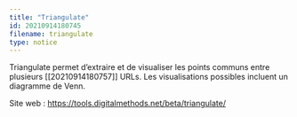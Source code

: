 ```yaml
---
title: "Triangulate"
id: 20210914180745
filename: triangulate
type: notice
---
```


Triangulate permet d’extraire et de visualiser les points communs entre plusieurs [[20210914180757]] URLs. Les visualisations possibles incluent un diagramme de Venn.

Site web : <https://tools.digitalmethods.net/beta/triangulate/>


